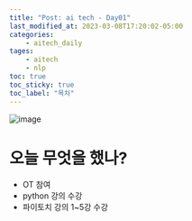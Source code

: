```yaml
---
title: "Post: ai tech - Day01"
last_modified_at: 2023-03-08T17:20:02-05:00
categories:
    - aitech_daily
tages:
    - aitech
    - nlp
toc: true
toc_sticky: true
toc_label: "목차"
---
```


![image](../../../image/aitech.png)


# 오늘 무엇을 했나?
- OT 참여
- python 강의 수강
- 파이토치 강의 1~5강 수강
